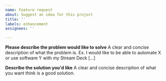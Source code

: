 ```yaml
---
name: Feature request
about: Suggest an idea for this project
title: ''
labels: enhancement
assignees: ''

---
```


**Please describe the problem would like to solve**
A clear and concise description of what the problem is. Ex. I would like to be able to automate X or use software Y with my Stream Deck [...]

**Describe the solution you'd like**
A clear and concise description of what you want think is a good solution.
